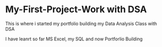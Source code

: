 # My-First-Project-Work with DSA
This is where i started my portfolio building my Data Analysis Class with DSA

I have leanrt so far MS Excel, my SQL and now Portforlio Building 

